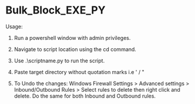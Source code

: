 # Bulk_Block_EXE_PY

Usage:

1. Run a powershell window with admin privileges.

2. Navigate to script location using the cd command.

3. Use .\scriptname.py to run the script.

4. Paste target directory without quotation marks i.e ' / "

5. To Undo the changes: Windows Firewall Settings > Advanced settings > Inbound/Outbound Rules > Select rules to delete then right click and delete. Do the same for both Inbound and Outbound rules.
